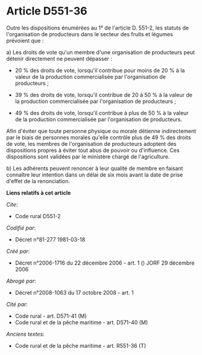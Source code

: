 # Article D551-36

Outre les dispositions énumérées au 1° de l'article D. 551-2, les statuts de l'organisation de producteurs dans le secteur
des fruits et légumes prévoient que :

a) Les droits de vote qu'un membre d'une organisation de producteurs peut détenir directement ne peuvent dépasser :

- 20 % des droits de vote, lorsqu'il contribue pour moins de 20 % à la valeur de la production commercialisée par
l'organisation de producteurs ;

- 39 % des droits de vote, lorsqu'il contribue de 20 à 50 % à la valeur de la production commercialisée par l'organisation de
producteurs ;

- 49 % des droits de vote, lorsqu'il contribue à plus de 50 % à la valeur de la production commercialisée par l'organisation
de producteurs.

Afin d'éviter que toute personne physique ou morale détienne indirectement par le biais de personnes morales qu'elle contrôle
plus de 49 % des droits de vote, les membres de l'organisation de producteurs adoptent des dispositions propres à éviter tout
abus de pouvoir ou d'influence. Ces dispositions sont validées par le ministère chargé de l'agriculture.

b) Les adhérents peuvent renoncer à leur qualité de membre en faisant connaître leur intention dans un délai de six mois
avant la date de prise d'effet de la renonciation.

**Liens relatifs à cet article**

_Cite_:

  - Code rural D551-2

_Codifié par_:

  - Décret n°81-277 1981-03-18

_Créé par_:

  - Décret n°2006-1716 du 22 décembre 2006 - art. 1 () JORF 29 décembre 2006

_Abrogé par_:

  - Décret n°2008-1063 du 17 octobre 2008 - art. 1

_Cité par_:

  - Code rural - art. D571-41 (M)
  - Code rural et de la pêche maritime - art. D571-40 (M)

_Anciens textes_:

  - Code rural et de la pêche maritime - art. R551-36 (T)
